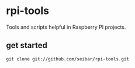 # rpi-tools

Tools and scripts helpful in Raspberry PI projects.

## get started
`git clone git://github.com/seibar/rpi-tools.git`
